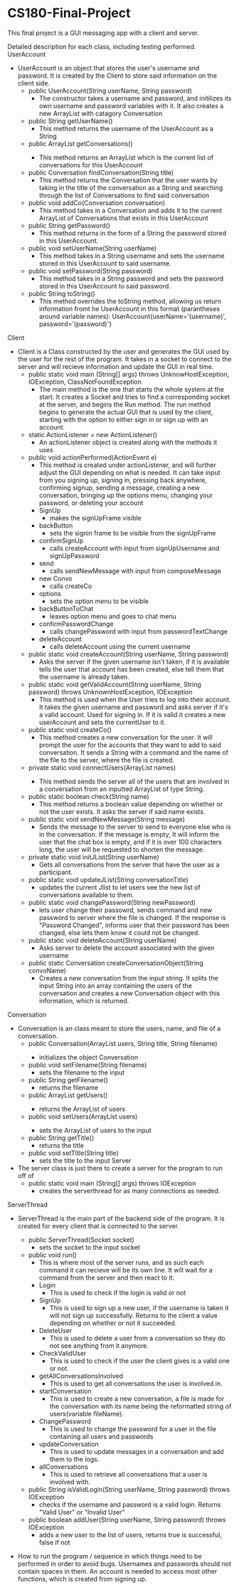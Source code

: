 # CS180-Final-Project
This final project is a GUI messaging app with a client and server. 

Detailed description for each class, including testing performed. 
UserAccount
- UserAccount is an object that stores the user's username and password. It is created by the Client to store said information on the client side.
  - public UserAccount(String userName, String password)
    - The constructor takes a username and password, and initilizes its own username and password variables with it. It also creates a new ArrayList with catagory Conversation
  - public String getUserName()
    - This method returns the username of the UserAccount as a String
  - public ArrayList<Conversation> getConversations()
    - This method returns an ArrayList<Conversation> which is the current list of conversations for this UserAccount
  - public Conversation findConversation(String title)
    - This method returns the Conversation that the user wants by taking in the title of the conversation as a String and searching through the list of Conversations to find said conversation
  - public void addCo(Conversation conversation)
    - This method takes in a Conversation and adds it to the current ArrayList of Conversations that exists in this UserAccount
  - public String getPassword()
    - This method returns in the form of a String the password stored in this UserAccount.
  - public void setUserName(String userName)
    - This method takes in a String username and sets the username stored in this UserAccount to said username.
  - public void setPassword(String password)
    - This method takes in a String password and sets the password stored in this UserAccount to said password.
  - public String toString()
    - This method overrides the toString method, allowing us return information fromt he UserAccount in this format (parantheses around variable names): UserAccount{userName='(username)', password='(password)'}
  
Client
- Client is a Class constructed by the user and generates the GUI used by the user for the rest of the program. It takes in a socket to connect to the server and will recieve information and update the GUI in real time.
  - public static void main (String[] args) throws UnknowHostException, IOException, ClassNotFoundException
    - The main method is the one that starts the whole system at the start. It creates a Socket and tries to find a corresponding socket at the server, and begins the Run method. The run method begins to generate the actual GUI that is used by the client, starting with the option to either sign in or sign up with an account. 
  - static ActionListener = new ActionListener()
    - An actionListener object is created along with the methods it uses
  - public void actionPerformed(ActionEvent e)
    - This method is created under actionListener, and will further adjust the GUI depending on what is needed. It can take input from you signing up, signing in, pressing back anywhere, confirming signup, sending a message, creating a new conversation, bringing up the options menu, changing your password, or deleting your account
    - SignUp
      - makes the signUpFrame visible
    - backButton
      - sets the signin frame to be visible from the signUpFrame
    - confirmSignUp
      - calls createAccount with input from signUpUsername and signUpPassword
    - send
      - calls sendNewMessage with input from composeMessage
    - new Convo
      - calls createCo
    - options
      - sets the option menu to be visible
    - backButtonToChat
      - leaves option menu and goes to chat menu
    - confirmPasswordChange
      - calls changePassword with input from passwordTextChange
    - deleteAccount
      - calls deleteAccount using the current username
  - public static void createAccount(String userName, String password)
    - Asks the server if the given username isn't taken, if it is available tells the user that account has been created, else tell them that the username is already taken.
  - public static void getValidAccount(String userName, String password) throws UnknownHostException, IOException
    - This method is used when the User tries to log into their account. It takes the given username and password and asks server if it's a valid account. Used for signing in. If it is valid it creates a new userAccount and sets the currentUser to it. 
  - public static void createCo()
    - This method creates a new conversation for the user. It will prompt the user for the accounts that they want to add to said conversation. It sends a String with a command and the name of the file to the server, where the file is created. 
  - private static void connectUsers(ArrayList<String> names)
    - This method sends the server all of the users that are involved in a conversation from an inputted ArrayList of type String. 
  - public static boolean check(String name)
    - This method returns a boolean value depending on whether or not the user exists. It asks the server if said name exists.
  - public static void sendNewMessage(String message)
    - Sends the message to the server to send to everyone else who is in the conversation. If the message is empty, It will inform the user that the chat box is empty, and if it is over 100 characters long, the user will be requested to shorten the message.
  - private static void initJList(String userName)
    - Gets all conversations from the server that have the user as a participant.
  - public static void updateJList(String conversationTitle)
    - updates the current Jlist to let users see the new list of conversations available to them.
  - public static void changePassword(String newPassword) 
    - lets user change their passowrd, sends command and new password to server where the file is changed. If the response is "Password Changed", informs user that their password has been changed, else lets them know it could not be changed.
  - public static void deleteAccount(String userName)
    - Asks server to delete the account associated with the given username
  - public static Conversation createConversationObject(String convoName)
    - Creates a new conversation from the input string. It splits the input String into an array containing the users of the conversation and creates a new Conversation object with this information, which is returned.
  
Conversation
- Conversation is an class meant to store the users, name, and file of a conversation.
  - public Conversation(ArrayList<String> users, String title, String filename)
    - initializes the object Conversation
  - public void setFilename(String filename)
    - sets the filename to the input
  - public String getFilename()
    - returns the filename
  - public ArrayList<String> getUsers()
    - returns the ArrayList of users
  - public void setUsers(ArrayList<String> users)
    - sets the ArrayList of users to the input
  - public String getTitle()
    - returns the title
  - public void setTItle(String title)
    - sets the title to the input
Server
- The server class is just there to create a server for the program to run off of
  - public static void main (String[] args) throws IOException
    - creates the serverthread for as many connections as needed.

ServerThread
- ServerThread is the main part of the backend side of the program. It is created for every client that is connected to the server.
  - public ServerThread(Socket socket)
    - sets the socket to the input socket
  - public void run()
    - This is where most of the server runs, and as such each command it can recieve will be its own line. It will wait for a command from the server and then react to it.
    - Login
      - This is used to check if the login is valid or not
    - SignUp
      - This is used to sign up a new user, if the username is taken it will not sign up successfully. Returns to the client a value depending on whether or not it succeeded.
    - DeleteUser
      - This is used to delete a user from a conversation so they do not see anything from it anymore.
    - CheckValidUser
      - This is used to check if the user the client gives is a valid one or not.
    - getAllConversationsInvolved
      - This is used to get all conversations the user is involved in.
    - startConversation
      - This is used to create a new conversation, a file is made for the conversation with its name being the reformatted string of users(variable fileName).
    - ChangePassword
      - This is used to change the password for a user in the file containing all users and passwords
    - updateConversation
      - This is used to update messages in a conversation and add them to the logs.
    - allConversations  
      - This is used to retrieve all conversations that a user is involved with.
  - public String isValidLogin(String userName, String password) throws IOException
    - checks if the username and password is a valid login. Returns "Valid User" or "Invalid User"
  - public boolean addUser(String userName, String password) throws IOException
    - adds a new user to the list of users, returns true is successful, false if not


- How to run the program / sequence in which things need to be performed in order to avoid bugs.
Usernames and passwords should not contain spaces in them. An account is needed to access most other functions, which is created from signing up. 




